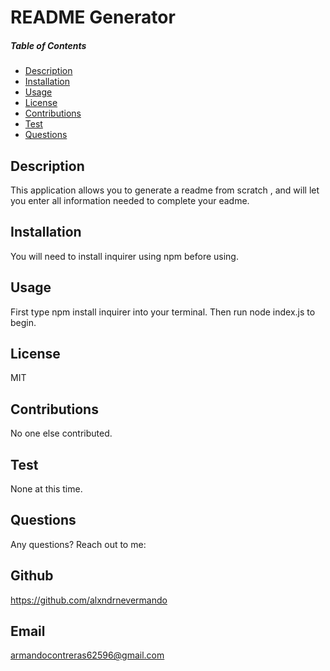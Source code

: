 
  # README Generator
  
  ##### Table of Contents  
  * [Description](#description)  
  * [Installation](#installation)
  * [Usage](#usage)  
  * [License](#license)  
  * [Contributions](#contributor)  
  * [Test](#github)  
  * [Questions](#questions)  


  ## Description
  This application allows you to generate a readme from scratch , and will let you enter all information needed to complete your eadme.

  ## Installation
  You will need to install inquirer using npm before using.

  ## Usage
  First type npm install inquirer into your terminal. Then run node index.js to begin.

  ## License
  MIT

  ## Contributions
  No one else contributed.

  ## Test
  None at this time.

  ## Questions
  Any questions? Reach out to me:
  ## Github
  https://github.com/alxndrnevermando
  ## Email
  armandocontreras62596@gmail.com

